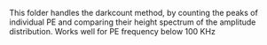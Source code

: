 This folder handles the darkcount method, by counting the peaks of individual PE and comparing their height spectrum of the amplitude distribution. 
Works well for PE frequency below 100 KHz